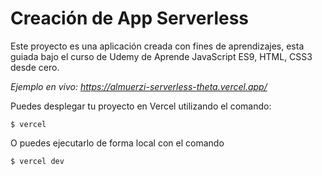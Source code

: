# Creación de App Serverless

Este proyecto es una aplicación creada con fines de aprendizajes, esta guiada bajo el curso de Udemy de Aprende JavaScript ES9, HTML, CSS3 desde cero.



*Ejemplo en vivo: https://almuerzi-serverless-theta.vercel.app/*



Puedes desplegar tu proyecto en Vercel utilizando el comando:

```
$ vercel 
```

O puedes ejecutarlo de forma local con el comando

```
$ vercel dev
```
